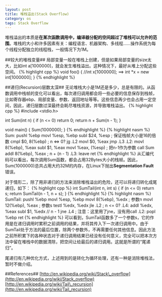 ```yaml
---
layout: post
title: 堆栈溢出(Stack Overflow)
category: os
tags: Stack Overflow
---
```


堆栈溢出的本质是**在某次函数调用中，编译器分配的空间超过了堆栈可以允许的范围**。堆栈的大小和许多因素有关：编程语言、机器架构、多线程……操作系统为每个线程分配独立的线程栈，一般情况下为1M。

##较大的堆栈变量##
局部变量一般在堆栈上创建，但是如果局部变量的size太大，比如int a[1000000]，就会发生堆栈溢出。这种情况下，最好从堆上分配这些空间。
{% highlight cpp %}
void foo()
{
    //int x[1000000]; ==>
    int *x = new int[1000000];
}
{% endhighlight %}

##递归(Recursion)层数太深##
无论堆栈大小是1M还是多少，总是有限的。从函数调用中栈帧的变化可以看出，每次递归调用都会将一些必要的信息保存到栈帧，比如寄存器ebp、局部变量、参数、返回地址等等。这些信息再少也会占用一定空间，因此，递归层数过深最终会耗尽堆栈资源，并导致堆栈溢出。
{% highlight cpp %}
#include <stdio.h>

int Sum(int n)
{
    if (n <= 0)
        return 0;
    return n + Sum(n - 1);
}

void main()
{
    Sum(1000000);
}
{% endhighlight %}
{% highlight nasm %}
Sum:
    pushl   %ebp
    movl    %esp, %ebp
    subl    $24, %esp ; 保证栈帧大小是16的倍数
    cmpl    $0, 8(%ebp) ; n <=> 0?
    jg  .L2
    movl    $0, %eax
    jmp .L3
.L2:
    movl    8(%ebp), %eax
    subl    $1, %eax
    movl    %eax, (%esp) ; 把n-1作为参数
    call    Sum
    addl    8(%ebp), %eax ; n + (n - 1)
.L3:
    leave
    ret
{% endhighlight %}
从汇编代码可以看出，每次调用Sum函数，都会占用32Bytes大小的栈帧。因此，Sum(1000000)总共占用大约32M的内存，在Linux下抛出**Segmentation Fault**错误。

对于情形二，除了用非递归的方法来消除堆栈溢出的危险，还可以将递归转化成尾递归，如下：
{% highlight cpp %}
int SumTail(int n, int s)
{
    if (n <= 0)
        return s;
    return SumTail(n - 1, n + s);
}
{% endhighlight %}
{% highlight nasm %}
SumTail:
    pushl   %ebp
    movl    %esp, %ebp
    movl    8(%ebp), %edx ; 参数n
    movl    12(%ebp), %eax ; 参数s
    testl   %edx, %edx
    jle .L2 ; n <= 0?
.L4:
    addl    %edx, %eax
    subl    $1, %edx // n - 1
    jne .L4 ; 注意：这里用了jne，没有用call
.L2:
    popl    %ebp
    ret
{% endhighlight %}
可以看到，SumTail函数多了一个参数s，它的作用是在递归调用时累积之前调用的结果，并将其传入下一次递归调用中。由于SumTail处于方法的最后位置，除两个参数外，不再需要任何其他信息。因此方法之前所积累下的各种状态对于递归调用结果已经没有任何意义，完全可以把本次方法中留在堆栈中的数据清除，把空间让给最后的递归调用。这就是所谓的“尾递归”。

尾递归有几种优化方式，上述用到的是转化为循环处理，还有一种是消除堆栈法，暂时不做介绍。

##References##
[http://en.wikipedia.org/wiki/Stack\_overflow](http://en.wikipedia.org/wiki/Stack_overflow)  
[http://en.wikipedia.org/wiki/Tail\_recursion](http://en.wikipedia.org/wiki/Tail_recursion)
